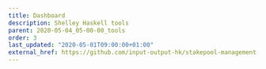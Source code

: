 ```yaml
---
title: Dashboard
description: Shelley Haskell tools
parent: 2020-05-04_05-00-00_tools
order: 3
last_updated: "2020-05-01T09:00:00+01:00"
external_href: https://github.com/input-output-hk/stakepool-management-tools
---
```

